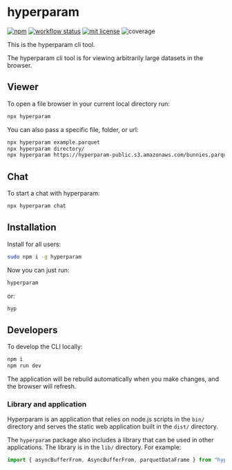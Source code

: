 # hyperparam

[![npm](https://img.shields.io/npm/v/hyperparam)](https://www.npmjs.com/package/hyperparam)
[![workflow status](https://github.com/hyparam/hyperparam-cli/actions/workflows/ci.yml/badge.svg)](https://github.com/hyparam/hyperparam-cli/actions)
[![mit license](https://img.shields.io/badge/License-MIT-blue.svg)](https://opensource.org/licenses/MIT)
![coverage](https://img.shields.io/badge/Coverage-35-darkred)

This is the hyperparam cli tool.

The hyperparam cli tool is for viewing arbitrarily large datasets in the browser.

## Viewer

To open a file browser in your current local directory run:

```sh
npx hyperparam
```

You can also pass a specific file, folder, or url:

```sh
npx hyperparam example.parquet
npx hyperparam directory/
npx hyperparam https://hyperparam-public.s3.amazonaws.com/bunnies.parquet
```

## Chat

To start a chat with hyperparam:

```sh
npx hyperparam chat
```

## Installation

Install for all users:

```sh
sudo npm i -g hyperparam
```

Now you can just run:

```sh
hyperparam
```

or:

```sh
hyp
```

## Developers

To develop the CLI locally:

```sh
npm i
npm run dev
```

The application will be rebuild automatically when you make changes, and the browser will refresh.

### Library and application

Hyperparam is an application that relies on node.js scripts in the `bin/` directory and serves the static web application built in the `dist/` directory.

The `hyperparam` package also includes a library that can be used in other applications. The library is in the `lib/` directory. For example:

```js
import { asyncBufferFrom, AsyncBufferFrom, parquetDataFrame } from "hyperparam";
```
